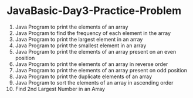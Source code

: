 ﻿# JavaBasic-Day3-Practice-Problem
1) Java Program to print the elements of an array
2) Java Program to find the frequency of each element in the array
3) Java Program to print the largest element in an array
4) Java Program to print the smallest element in an array
5) Java Program to print the elements of an array present on an even position
6) Java Program to print the elements of an array in reverse order
7) Java Program to print the elements of an array present on odd position
8) Java Program to print the duplicate elements of an array
9) Java Program to sort the elements of an array in ascending order  
10) Find 2nd Largest Number in an Array
